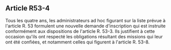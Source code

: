 Article R53-4
----
Tous les quatre ans, les administrateurs ad hoc figurant sur la liste prévue à
l'article R. 53 formulent une nouvelle demande d'inscription qui est instruite
conformément aux dispositions de l'article R. 53-3. Ils justifient à cette
occasion qu'ils ont respecté les obligations résultant des missions qui leur ont
été confiées, et notamment celles qui figurent à l'article R. 53-8.
